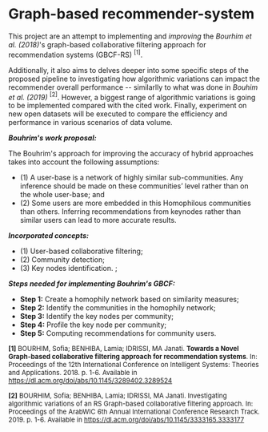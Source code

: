 # Graph-based recommender-system

This project are an attempt to implementing and *improving* the *Bourhim et al. (2018)*'s graph-based collaborative filtering approach for recommendation systems (GBCF-RS) $^{[1]}$.

Additionally, it also aims to delves deeper into some specific steps of the proposed pipeline to investigating how algorithmic variations can impact the recommender overall performance -- similarlly to what was done in *Bouhim et al. (2019)* $^{[2]}$. However, a biggest range of algorithmic variations is going to be implemented compared with the cited work.
Finally, experiment on new open datasets will be executed to compare the efficiency and performance in various scenarios of data volume.


***Bouhrim's work proposal:*** 

The Bouhrim's approach for improving the accuracy of hybrid approaches takes into account the following assumptions: 
* (1) A user-base is a network of highly similar sub-communities. Any inference should be made on these communities’ level rather than on the whole user-base; and
* (2) Some users are more embedded in this Homophilous communities than others. Inferring recommendations from keynodes rather than similar users can lead to more accurate results.

***Incorporated concepts:***

* (1) User-based collaborative filtering;
* (2) Community detection;
* (3) Key nodes identification. ;

***Steps needed for implementing Bouhrim's GBCF:***

*   **Step 1:** Create a homophily network based on similarity measures;
*   **Step 2:** Identify the communities in the homophily network;
*   **Step 3:** Identify the key nodes per community;
*   **Step 4:** Profile the key node per community;
*   **Step 5:** Computing recommendations for community users.





<font size="2">**[1]** BOURHIM, Sofia; BENHIBA, Lamia; IDRISSI, MA Janati. **Towards a Novel Graph-based collaborative filtering approach for recommendation systems**. In: Proceedings of the 12th International Conference on Intelligent Systems: Theories and Applications. 2018. p. 1-6. Available in  https://dl.acm.org/doi/abs/10.1145/3289402.3289524</font> 

<font size="2">**[2]** BOURHIM, Sofia; BENHIBA, Lamia; IDRISSI, MA Janati. Investigating algorithmic variations of an RS Graph-based collaborative filtering approach. In: Proceedings of the ArabWIC 6th Annual International Conference Research Track. 2019. p. 1-6. Available in  https://dl.acm.org/doi/abs/10.1145/3333165.3333177</font> 
